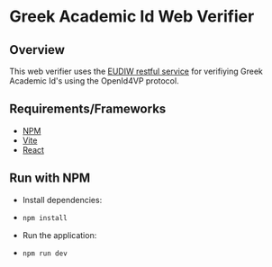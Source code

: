 # Greek Academic Id Web Verifier

## Overview
This web verifier uses the [EUDIW restful service](https://github.com/eu-digital-identity-wallet/eudi-srv-web-verifier-endpoint-23220-4-kt) for verifiying Greek Academic Id's using the OpenId4VP protocol.

## Requirements/Frameworks
- [NPM](https://www.npmjs.com)
- [Vite](https://vite.dev/)
- [React](https://react.dev)

## Run with NPM
- Install dependencies:
- ```bash
  npm install
  ```
- Run the application:
- ```bash
  npm run dev
  ```
